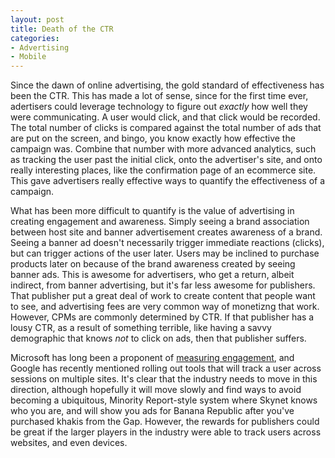 ```yaml
---
layout: post
title: Death of the CTR
categories:
- Advertising
- Mobile
---
```

Since the dawn of online advertising, the gold standard of effectiveness has
been the CTR. This has made a lot of sense, since for the first time ever,
adertisers could leverage technology to figure out _exactly_ how well they
were communicating. A user would click, and that click would be recorded. The
total number of clicks is compared against the total number of ads that are
put on the screen, and bingo, you know exactly how effective the campaign was.
Combine that number with more advanced analytics, such as tracking the user
past the initial click, onto the advertiser's site, and onto really
interesting places, like the confirmation page of an ecommerce site. This gave
advertisers really effective ways to quantify the effectiveness of a campaign.

  
What has been more difficult to quantify is the value of advertising in
creating engagement and awareness. Simply seeing a brand association between
host site and banner advertisement creates awareness of a brand. Seeing a
banner ad doesn't necessarily trigger immediate reactions (clicks), but can
trigger actions of the user later. Users may be inclined to purchase products
later on because of the brand awareness created by seeing banner ads. This is
awesome for advertisers, who get a return, albeit indirect, from banner
advertising, but it's far less awesome for publishers. That publisher put a
great deal of work to create content that people want to see, and advertising
fees are very common way of monetizng that work. However, CPMs are commonly
determined by CTR. If that publisher has a lousy CTR, as a result of something
terrible, like having a savvy demographic that knows _not_ to click on ads,
then that publisher suffers.

  
Microsoft has long been a proponent of [measuring
engagement](http://advertising.microsoft.com/research/engagement-mapping), and
Google has recently mentioned rolling out tools that will track a user across
sessions on multiple sites. It's clear that the industry needs to move in this
direction, although hopefully it will move slowly and find ways to avoid
becoming a ubiquitous, Minority Report-style system where Skynet knows who you
are, and will show you ads for Banana Republic after you've purchased khakis
from the Gap. However, the rewards for publishers could be great if the larger
players in the industry were able to track users across websites, and even
devices.

